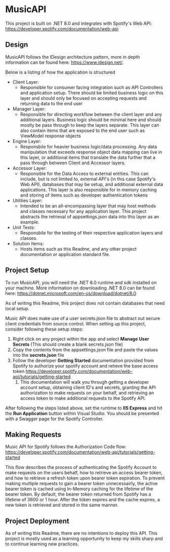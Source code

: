 # MusicAPI

This project is built on .NET 8.0 and integrates with Spotify's Web API: https://developer.spotify.com/documentation/web-api

## Design
MusicAPI follows the IDesign architecture pattern, more in depth information can be found here: https://www.idesign.net/.

Below is a listing of how the application is structured

- Client Layer:
    - Responsible for consumer facing integration such as API Controllers and application setup. There should be limited business logic on this layer and should only
    be focused on accepting requests and returning data to the end user
- Manager Layer:
    - Responsible for directing workflow between the client layer and any additional layers. Business logic should be minimal here and should mostly be pass through to keep the layers separate. This
    layer can also contain items that are exposed to the end user such as ViewModel response objects
- Engine Layer:
    - Responsbile for heavier business logic/data processing. Any data manipulation that exceeds response object data mapping can live in this layer, or additional items that translate the data
    further that a pass through between Client and Accessor layers.
- Accessor Layer:
    - Responsible for the Data Access to external entities. This can include, but is not limited to, external API's (in this case Spotify's Web API), databases that may be setup, and additional
    external data applications. This layer is also responsible for in memory caching and storing of items such as developer authentication tokens
- Utilities Layer:
    - Intended to be an all-encompassing layer that may host methods and classes necessary for any application layer. This project abstracts the retrieval of appsettings.json data into this layer as 
    an example.
- Unit Tests:
    - Responsbile for the testing of their respective application layers and classes.
- Solution Items:
    - Hosts items such as this Readme, and any other project documentation or application standard file.


## Project Setup
To run MusicAPI, you will need the .NET 8.0 runtime and sdk installed on your machine. More information on downloading .NET 8.0 can be found here: https://dotnet.microsoft.com/en-us/download/dotnet/8.0

As of writing this Readme, this project does not contain databases that need local setup.

Music API does make use of a user secrets.json file to abstract out secure client credentials from source control. When setting up this project, consider following these setup steps:
1. Right click on any project within the app and select **Manage User Secrets** (This should create a blank secrets.json file)
1. Copy the contents from the appsettings.json file and paste the values into the **secrets.json** file
1. Follow the developer **Getting Started** documentation provided from Spotify to authorize your spotify account and retieve the base access token https://developer.spotify.com/documentation/web-api/tutorials/getting-started
    1. This documentation will walk you through getting a developer account setup, obtaining client ID's and secrets, granting the API authorization to make requests on your behalf, and retrieving an access token to 
    make additional requests to the Spotify API.

After following the steps listed above, set the runtime to **IIS Express** and hit the **Run Application** button within Visual Studio. You should be presented with a Swagger page for the Spotify Controller.

## Making Requests
Music API for Spotify follows the Authorization Code flow: https://developer.spotify.com/documentation/web-api/tutorials/getting-started

This flow describes the process of authenticating the Spotify Account to make requests on the users behalf, how to retrieve an access bearer token, and how to retrieve a
refresh token upon bearer token expiration. To prevent making multiple requests to gain a bearer token unnecessairly, the active bearer token is cached using In-Memory caching for the lifetime 
of the bearer token. By default, the bearer token returned from Spotify has a lifetime of 3600 or 1 hour. After the token expires and the cache expires, a new token is retrieved and 
stored in the same manner.

## Project Deployment
As of writing this Readme, there are no intentions to deploy this API. This project is mostly used as a learning opportunity to keep my skills sharp and to continue learning
new practices.